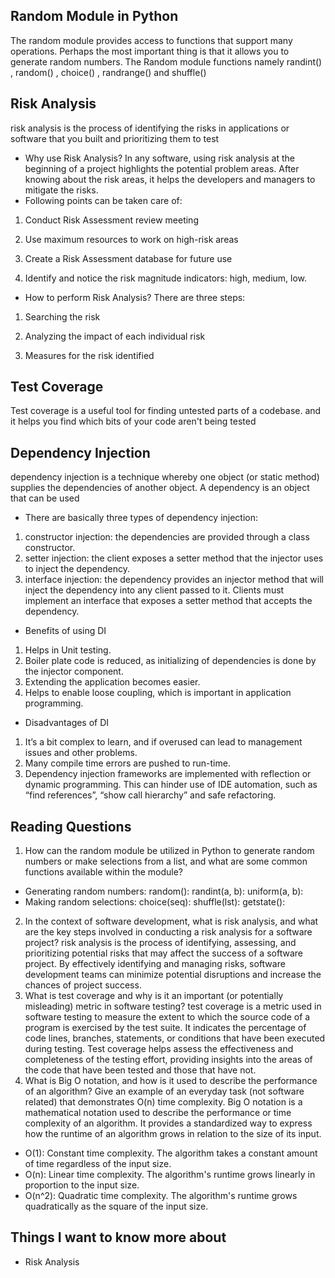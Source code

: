 ## Random Module in Python
The random module provides access to functions that support many operations. Perhaps the most important thing is that it allows you to generate random numbers.
The Random module functions namely randint() , random() , choice() , randrange()  and shuffle() 

## Risk Analysis
risk analysis is the process of identifying the risks in applications or software that you built and prioritizing them to test
* Why use Risk Analysis?
In any software, using risk analysis at the beginning of a project highlights the potential problem areas. After knowing about the risk areas, it helps the developers and managers to mitigate the risks.
* Following points can be taken care of:

1. Conduct Risk Assessment review meeting

2. Use maximum resources to work on high-risk areas

3. Create a Risk Assessment database for future use

4. Identify and notice the risk magnitude indicators: high, medium, low.

* How to perform Risk Analysis?
There are three steps:

1. Searching the risk

2. Analyzing the impact of each individual risk

3. Measures for the risk identified

## Test Coverage
Test coverage is a useful tool for finding untested parts of a codebase.
and it helps you find which bits of your code aren't being tested

## Dependency Injection
dependency injection is a technique whereby one object (or static method) supplies the dependencies of another object. A dependency is an object that can be used
* There are basically three types of dependency injection:
1. constructor injection: the dependencies are provided through a class constructor.
2. setter injection: the client exposes a setter method that the injector uses to inject the dependency.
3. interface injection: the dependency provides an injector method that will inject the dependency into any client passed to it. Clients must implement an interface that exposes a setter method that accepts the dependency.
* Benefits of using DI
1. Helps in Unit testing.
2. Boiler plate code is reduced, as initializing of dependencies is done by the injector component.
3. Extending the application becomes easier.
4. Helps to enable loose coupling, which is important in application programming.
* Disadvantages of DI
1. It’s a bit complex to learn, and if overused can lead to management issues and other problems.
2. Many compile time errors are pushed to run-time.
3. Dependency injection frameworks are implemented with reflection or dynamic programming. This can hinder use of IDE automation, such as “find references”, “show call hierarchy” and safe refactoring.

## Reading Questions
1. How can the random module be utilized in Python to generate random numbers or make selections from a list, and what are some common functions available within the module?
* Generating random numbers:
random():
randint(a, b):
uniform(a, b):
* Making random selections:
choice(seq): 
shuffle(lst): 
getstate(): 

2. In the context of software development, what is risk analysis, and what are the key steps involved in conducting a risk analysis for a software project?
 risk analysis is the process of identifying, assessing, and prioritizing potential risks that may affect the success of a software project.
By effectively identifying and managing risks, software development teams can minimize potential disruptions and increase the chances of project success.
3. What is test coverage and why is it an important (or potentially misleading) metric in software testing?
test coverage is a metric used in software testing to measure the extent to which the source code of a program is exercised by the test suite. It indicates the percentage of code lines, branches, statements, or conditions that have been executed during testing. Test coverage helps assess the effectiveness and completeness of the testing effort, providing insights into the areas of the code that have been tested and those that have not.
4. What is Big O notation, and how is it used to describe the performance of an algorithm? Give an example of an everyday task (not software related) that demonstrates O(n) time complexity.
Big O notation is a mathematical notation used to describe the performance or time complexity of an algorithm. It provides a standardized way to express how the runtime of an algorithm grows in relation to the size of its input.
* O(1): Constant time complexity. The algorithm takes a constant amount of time regardless of the input size.
* O(n): Linear time complexity. The algorithm's runtime grows linearly in proportion to the input size.
* O(n^2): Quadratic time complexity. The algorithm's runtime grows quadratically as the square of the input size.
## Things I want to know more about
* Risk Analysis

